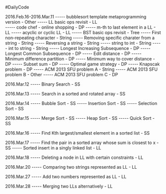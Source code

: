 #DailyCode

  2016.Feb.16-2016.Mar.11 ----- bubblesort template metaprogramming version             - Other
                          ----- LL basic ops revisit                                    - LL   
                          ----- code chef - online shopping                             - DP
                          ----- m-th to last element in a LL                            - LL
                          ----- acyclic or cyclic LL                                    - LL
                          ----- BST basic ops revisit                                   - Tree
                          ----- First non-repeating character                           - String
                          ----- Removing specific charater from a string                - String
                          ----- Reversing a string                                      - String
                          ----- string to int                                           - String
                          ----- int to string                                           - String
                          ----- Longest Increasing Subsequence                          - DP
                          ----- Longest Common Subsequence                              - DP
                          ----- Edit distance                                           - DP
                          ----- Minimum difference partition                            - DP
                          ----- Minimum way to cover distance                           - DP
                          ----- Subset sum                                              - DP
                          ----- Optimal game strategy                                   - DP
                          ----- Knapscak problem                                        - DP
                          ----- ACM 2013 SFU problem A                                  - String
                          ----- ACM 2013 SFU problem B                                  - Other
                          ----- ACM 2013 SFU problem C                                  - DP
  
  2016.Mar.12 ----- Binary Search                                                       - SS
  
  2016.Mar.13 ----- Search in a sorted and rotated array                                - SS
  
  2016.Mar.14 ----- Bubble Sort                                                         - SS
              ----- Insertion Sort                                                      - SS
              ----- Selection Sort                                                      - SS

  2016.Mar.15 ----- Merge Sort                                                          - SS
              ----- Heap Sort                                                           - SS
              ----- Quick Sort                                                          - SS

  2016.Mar.16 ----- Find Kth largest/smallest element in a sorted list                  - SS

  2016.Mar.17 ----- Find the pair in a sorted array whose sum is closest to x           - SS
              ----- Sorted insert in a singly linked list                               - LL

  2016.Mar.18 ----- Deleting a node in LL with certain constraints                      - LL

  2016.Mar.20 ----- Comparing two strings represented as LL                             - LL

  2016.Mar.27 ----- Add two numbers represented as LL                                   - LL

  2016.Mar.28 ----- Merging two LLs alternatively                                       - LL

  
  
